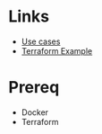 # Links

- [Use cases](https://github.com/ariga/atlas-showcase)
- [Terraform Example](https://github.com/ariga/terraform-provider-atlas)

# Prereq

- Docker
- Terraform

